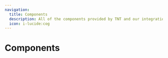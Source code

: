 ```yaml
---
navigation:
  title: Components
  description: All of the components provided by TNT and our integrations.
  icon: i-lucide:cog
---
```


# Components

